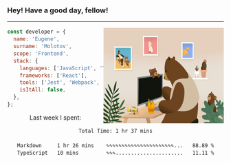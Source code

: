 ### Hey! Have a good day, fellow!
---
<img align='right' alt='GIF' vertical-align='center' src='./src/giphy.gif' width='280px' height='222px'/>

```javascript
const developer = {
  name: 'Eugene',
  surname: 'Molotov',
  scope: 'Frontend',
  stack: {
    languages: ['JavaScript', 'TypeScript'],
    frameworks: ['React'],
    tools: ['Jest', 'Webpack', 'Sass'],
    isItAll: false,
  },
};
```
<p align="center">
  Last week I spent:
</p>
<div align="center">
<!--START_SECTION:waka-->

```txt
Total Time: 1 hr 37 mins

Markdown     1 hr 26 mins    ✎✎✎✎✎✎✎✎✎✎✎✎✎✎✎✎✎✎✎✎✎✎...   88.89 %
TypeScript   10 mins         ✎✎✎......................   11.11 %
```

<!--END_SECTION:waka-->

